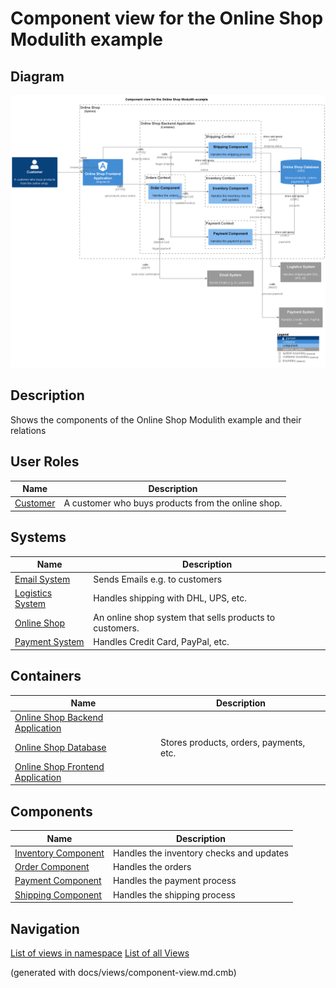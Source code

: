 # Component view for the Online Shop Modulith example

## Diagram
![Component view for the Online Shop Modulith example](../../../../software-development/architecture/example/modulith/component-view.png)

## Description
Shows the components of the Online Shop Modulith example and their relations

## User Roles
| Name | Description |
|---|---|
| [Customer](../../../../software-development/architecture/example/modulith/customer.md) | A customer who buys products from the online shop. |
## Systems
| Name | Description |
|---|---|
| [Email System](../../../../software-development/architecture/example/modulith/email-system.md) | Sends Emails e.g. to customers |
| [Logistics System](../../../../software-development/architecture/example/modulith/logistics-system.md) | Handles shipping with DHL, UPS, etc. |
| [Online Shop](../../../../software-development/architecture/example/modulith/online-shop-system.md) | An online shop system that sells products to customers. |
| [Payment System](../../../../software-development/architecture/example/modulith/payment-system.md) | Handles Credit Card, PayPal, etc. |
## Containers
| Name | Description |
|---|---|
| [Online Shop Backend Application](../../../../software-development/architecture/example/modulith/online-shop-backend.md) |  |
| [Online Shop Database](../../../../software-development/architecture/example/modulith/online-shop-db.md) | Stores products, orders, payments, etc. |
| [Online Shop Frontend Application](../../../../software-development/architecture/example/modulith/online-shop-frontend.md) |  |
## Components
| Name | Description |
|---|---|
| [Inventory Component](../../../../software-development/architecture/example/modulith/inventory-component.md) | Handles the inventory checks and updates |
| [Order Component](../../../../software-development/architecture/example/modulith/order-component.md) | Handles the orders |
| [Payment Component](../../../../software-development/architecture/example/modulith/payment-component.md) | Handles the payment process |
| [Shipping Component](../../../../software-development/architecture/example/modulith/shipping-component.md) | Handles the shipping process |


## Navigation
[List of views in namespace](./views-in-namespace.md)
[List of all Views](../../../../views.md)

(generated with docs/views/component-view.md.cmb)
